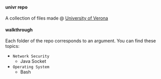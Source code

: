 #### univr repo
A collection of files made @ [University of Verona](http://www.di.univr.it)

#### walkthrough
Each folder of the repo corresponds to an argument. You can find these topics:

- `Network Security`
  - Java Socket
- `Operating System`
  - Bash
